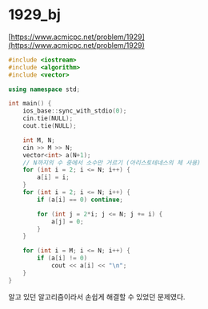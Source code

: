 # 1929_bj

[https://www.acmicpc.net/problem/1929](https://www.acmicpc.net/problem/1929)

```cpp
#include <iostream>
#include <algorithm>
#include <vector>

using namespace std;

int main() {
    ios_base::sync_with_stdio(0);
    cin.tie(NULL);
    cout.tie(NULL);

    int M, N;
    cin >> M >> N;
    vector<int> a(N+1);
    // N까지의 수 중에서 소수만 거르기 (아리스토테네스의 체 사용)
    for (int i = 2; i <= N; i++) {
        a[i] = i;
    }
    for (int i = 2; i <= N; i++) {
        if (a[i] == 0) continue;

        for (int j = 2*i; j <= N; j += i) {
            a[j] = 0;
        }
    }

    for (int i = M; i <= N; i++) {
        if (a[i] != 0)
            cout << a[i] << "\n";
    }
}
```

알고 있던 알고리즘이라서 손쉽게 해결할 수 있었던 문제였다.